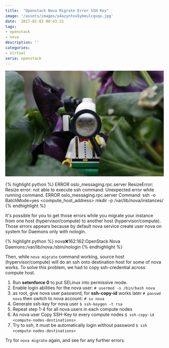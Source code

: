 ```yaml
---
title:  "Openstack Nova Migrate Error SSH Key"
image: '/assets/images/y4azyntou5ybeulcquqx.jpg'
date:  2017-01-03 00:43:31
tags:
- openstack
- nova
description: ''
categories:
- Virtual
serie: openstack
---
```


![alt text](/assets/images/y4azyntou5ybeulcquqx.jpg)

{% highlight python %}
   ERROR oslo_messaging.rpc.server ResizeError: Resize error: not able to execute ssh command: Unexpected error while running command.
   ERROR oslo_messaging.rpc.server Command: ssh -o BatchMode=yes <compute_host_address> mkdir -p /var/lib/nova/instances/<instance-id>
{% endhighlight %}

It's possible for you to get those errors while you migrate your instance from one host (hypervisor/compute) to another host (hypervisor/compute). Those errors appears because by default nova service create user nova on system for Daemons only with nologin.

{% highlight python %}
nova:x:162:162:OpenStack Nova Daemons:/var/lib/nova:/sbin/nologin
{% endhighlight %}

Then, while ```nova migrate``` command working, source host (hypervisor/compute) will do an ssh onto destination host for some of nova works. To solve this problem, we had to copy ssh-credential across compute host.

1. Run __setenforce 0__ to put SELinux into permissive mode. 
2. Enable login abilities for the nova user:
   ```# usermod -s /bin/bash nova```
3. as root, give nova user password, for __ssh-copy-id__ works later
   ```# passwd nova```
   then switch to nova account:
   ```# su nova```
4. Generate ssh-key for nova user
   ```$ ssh-keygen -t rsa```
5. Repeat step 1-4 for all nova users in each compute nodes
6. As nova user Copy SSH-Key to every compute nodes
   ```$ ssh-copy-id <compute-nodes-destinations>```
7. Try to ssh, it must be automatically login without password
   ```$ ssh <compute-nodes-destinations>```

Try for ```nova migrate``` again, and see for any further errors.